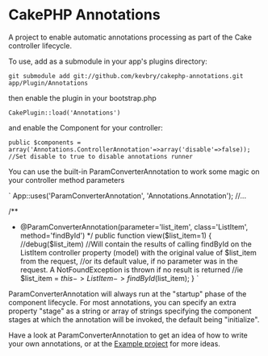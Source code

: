 CakePHP Annotations
===================================

A project to enable automatic annotations processing as part of the Cake controller lifecycle.

To use, add as a submodule in your app's plugins directory:

`git submodule add git://github.com/kevbry/cakephp-annotations.git app/Plugin/Annotations`

then enable the plugin in your bootstrap.php

`CakePlugin::load('Annotations')`

and enable the Component for your controller:

`public $components = array('Annotations.ControllerAnnotation'=>array('disable'=>false)); //Set disable to true to disable annotations runner`

You can use the built-in ParamConverterAnnotation to work some magic on your controller method parameters

`
App::uses('ParamConverterAnnotation', 'Annotations.Annotation');
//...

/**
* @ParamConverterAnnotation(parameter='list_item', class='ListItem', method='findById')
*/
public function view($list_item=1)
{
	//debug($list_item)
	//Will contain the results of calling findById on the ListItem controller property (model) with the original value of $list_item from the request,
		//or its default value, if no parameter was in the request. A NotFoundException is thrown if no result is returned
		//ie $list_item = $this->ListItem->findById($list_item);
}
`

ParamConverterAnnotation will always run at the "startup" phase of the component lifecycle. For most annotations, you can specify an extra property "stage" as a string or array of strings specifying the component stages at which the annotation will be invoked, the default being "initialize".

Have a look at ParamConverterAnnotation to get an idea of how to write your own annotations, or at the [Example project](https://github.com/kevbry/cakephp-annotations-example) for more ideas.
